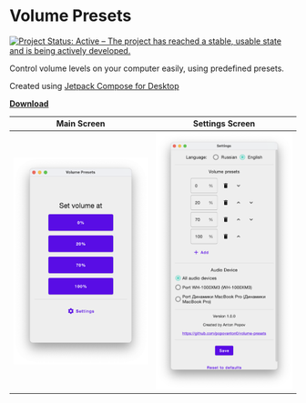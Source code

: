# Volume Presets

[![Project Status: Active – The project has reached a stable, usable state and is being actively developed.](https://www.repostatus.org/badges/latest/active.svg)](https://www.repostatus.org/#active)

Control volume levels on your computer easily, using predefined presets.

Created using [Jetpack Compose for Desktop](https://www.jetbrains.com/lp/compose-desktop/)

[**Download**](https://github.com/popovanton0/volume-presets/releases/latest)

| Main Screen  | Settings Screen |
| ------------- | ------------- |
| <img width="400" src="media/1.png" alt="Main Screen">  | <img width="400" src="media/2.png" alt="Settings Screen">  |


